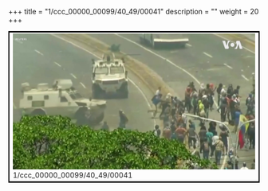 +++
title = "1/ccc_00000_00099/40_49/00041"
description = ""
weight = 20
+++

<table style="border:2px solid black;max-width:800px;max-height:800px;" 
><tr><td>
<img class="center-fit-jpg"
src="/jpg_/aaa_20190430_NxaOmWaI8sI_00040.jpg">
1/ccc_00000_00099/40_49/00041
</img></td></tr></table>
